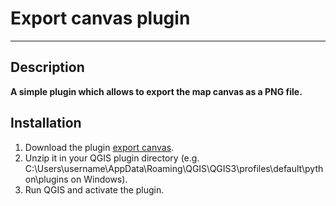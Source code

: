 # Export canvas plugin
---

## Description

**A simple plugin which allows to export the map canvas as a PNG file.**

## Installation

1. Download the plugin [export canvas](https://sourceforge.net/projects/qgis-plugins/files/export_canvas.zip/download).
2. Unzip it in your QGIS plugin directory (e.g. C:\Users\username\AppData\Roaming\QGIS\QGIS3\profiles\default\python\plugins on Windows).
3. Run QGIS and activate the plugin.